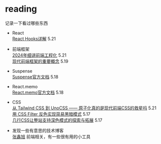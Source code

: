 # reading
记录一下看过哪些东西  

- React  
[React Hooks详解](https://juejin.cn/post/6844903985338400782?searchId=202503262011536F72BED81DD1390E7287) 5.21  
- 前端框架  
[2024年细讲前端工程化](https://juejin.cn/post/7448191774537842714?searchId=202505211543002B87835E6BB1BE6BCD4D) 5.21  
[现代前端框架的重要概念](https://juejin.cn/post/7183639661246414909?searchId=202505191504116F470BD3A2244689EBEB) 5.19  
- Suspense  
[Suspense官方文档](https://react.dev/reference/react/Suspense) 5.18  
- React.memo  
[React.memo官方文档](https://react.dev/reference/react/memo) 5.18  
- CSS  
[从 Tailwind CSS 到 UnoCSS —— 原子化真的是现代前端CSS的救星吗](https://zhuanlan.zhihu.com/p/663336823)  5.21  
[用 CSS Filter 反色实现简易黑暗模式](https://nekonull.me/share/css-filter-dark-mode/)  5.17  
[几行CSS让整站支持深色模式的探索与拓展](https://www.zhangxinxu.com/wordpress/2020/11/css-mix-blend-mode-filter-dark-theme/)  5.17

- 发现一些有意思的技术博客  
[张鑫旭](https://www.zhangxinxu.com/)  前端相关，有一些很有用的小工具  
